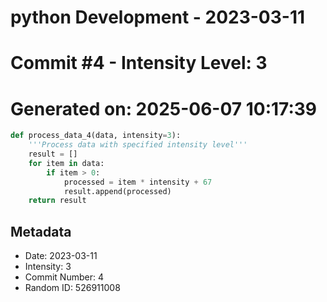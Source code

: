 ﻿# python Development - 2023-03-11
# Commit #4 - Intensity Level: 3
# Generated on: 2025-06-07 10:17:39
```python
def process_data_4(data, intensity=3):
    '''Process data with specified intensity level'''
    result = []
    for item in data:
        if item > 0:
            processed = item * intensity + 67
            result.append(processed)
    return result
```
## Metadata
- Date: 2023-03-11
- Intensity: 3
- Commit Number: 4
- Random ID: 526911008
